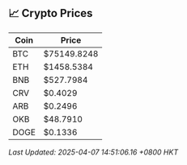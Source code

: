 ## 📈 Crypto Prices

| Coin | Price |
| ---- | ----- |
| BTC | $75149.8248 |
| ETH | $1458.5384 |
| BNB | $527.7984 |
| CRV | $0.4029 |
| ARB | $0.2496 |
| OKB | $48.7910 |
| DOGE | $0.1336 |

_Last Updated: 2025-04-07 14:51:06.16 +0800 HKT_